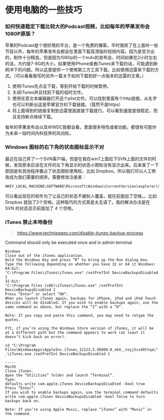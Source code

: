 # 使用电脑的一些技巧

### 如何快速稳定下载比较大的Podcast视频，比如每年的苹果发布会1080P原版？

苹果的Podcast是个很好用的平台，是一个免费的播客。平时我除了在上面听一些节目以外，每年的苹果发布会都会在里面下载高清版的视频内容。因为是官方出的，制作十分精良。但是因为1080p的一个m4v的发布会，时间如果在2小时左右的话，大约是7-8G的大小，如果使用iPhone或者iTunes来下载的话，可能遇到断网冲下的问题。所以这里提供一个使用第三方工具下载，比如使用迅雷来下载的方式。（可以看看我写的另外一篇关于如何下载到好一点版本的迅雷的文章。）

1. 使用iTunes先点击下载，等到开始下载的时候暂停。
2. 关闭iTunes并且找到下载的临时文件。
3. 使用任意文本编辑器打开这个plist文件。可以找到里面有个http链接。从名字也可以判断出这是苹果官方的下载链接。（竟然不是https）
4. 将上面得到的链接复制到迅雷里面直接下载就行。可以看到速度是很稳定，而且支持断点继续下载。

每年的苹果发布会以及WWDC我都会看，里面很多特性或者功能，都很有可能作为未来一段时间内科技界的风向标。

### Windows 图标的右下角的状态图标显示不对

最近在自己弄了一个SVN客户端，但是在我在win7上面拉下SVN上面的文件的时候，发现原本应该在文件的左下角显示的状态小图标没有显示出来。后来查了一下原因是有其他程序霸占了状态图标使用权，比如 Dropbox。所以我们可以人工修改成为我们需要的顺序。需要修改注册表：
```
HKEY_LOCAL_MACHINE\SOFTWARE\Microsoft\Windows\CurrentVersion\explorer\ShellIconOverlayIdentifiers
```

可以看出现在的软件为了让自己的状态不被别人覆盖，就在前面加了空格。。比如 Dropbox 就加了2个空格。这种取巧的方式真是太无语了。我的解决办法是在 SVN 的状态显示前面加了 4 个空格。

### iTunes 禁止本地备份

> https://www.technipages.com/disable-itunes-backup-process

Command should only be executed once and in admin terminal

```
Windows
Close out of the iTunes application.
Hold the Windows Key and press “R” to bring up the Run dialog box.
Type the following depending on whether you have 32 or 64 it Windows:
64-bit:
"C:\Program Files\iTunes\iTunes.exe" /setPrefInt DeviceBackupsDisabled 1
32-bit:
"C:\Program Files (x86)\iTunes\iTunes.exe" /setPrefInt DeviceBackupsDisabled 1
Press “Enter” or select “OK“.
When you launch iTunes again, backups for iPhone, iPad and iPod Touch devices will be disabled. If you wish to enable backups again, use the same command as above, but replace the “1” with a “0”.

Note: If you copy and paste this command, you may need to retype the quotes.

FYI, if you’re using the Windows Store version of iTunes, it will be at a different path but the command appears to work (at least it doesn’t kick back an error).

cd "C:\Program Files\WindowsApps\AppleInc.iTunes_12123.5.56009.0_x64__nzyj5cx40ttqa\"
.\iTunes.exe /setPrefInt DeviceBackupsDisabled 1

-----
MacOS
Close iTunes.
Open the “Utilities” folder and launch “Terminal“.
Type:
defaults write com.apple.iTunes DeviceBackupsDisabled -bool true
Press “Enter“.
If you wish to enable backups again, use the terminal command defaults write com.apple.iTunes DeviceBackupsDisabled -bool false to turn backups back on.

Note: If you’re using Apple Music, replace “iTunes” with “Music” in the command.

```


